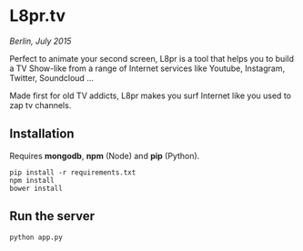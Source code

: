 # L8pr.tv
_Berlin, July 2015_

Perfect to animate your second screen, L8pr is a tool that helps you to build
a TV Show-like from a range of Internet services like Youtube, Instagram, Twitter,
Soundcloud ...

Made first for old TV addicts, L8pr makes you surf Internet like you used to zap tv channels.


## Installation

Requires __mongodb__, __npm__ (Node) and __pip__ (Python).

```
pip install -r requirements.txt
npm install
bower install
```

## Run the server

```
python app.py
```
